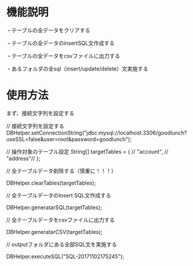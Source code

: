 # 機能説明

・テーブルの全データをクリアする

・テーブルの全データのinsertSQL文作成する

・テーブルの全データをcsvファイルに出力する

・あるフォルダの全sql（insert/update/delete）文実施する


# 使用方法

まず、接続文字列を設定する


// 接続文字列を設定する
DBHelper.setConnectionString("jdbc:mysql://localhost:3306/goodlunch?useSSL=false&user=root&password=goodlunch");


// 操作対象のテーブル設定
String[] targetTables = { //
		"account", //
		"address"//
};


// 全テーブルデータ削除する（慎重に！！！）

DBHelper.clearTables(targetTables);


// 全テーブルデータのInsert SQL文作成する

DBHelper.generatarSQL(targetTables);



// 全テーブルデータをcsvファイルに出力する

DBHelper.generatarCSV(targetTables);


// outputフォルダにある全部SQL文を実施する

DBHelper.executeSQL("SQL-20171102175245");

